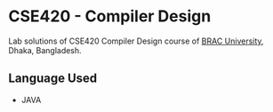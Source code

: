 # CSE420 - Compiler Design

Lab solutions of CSE420 Compiler Design course of [BRAC University,](https://www.bracu.ac.bd/) Dhaka, Bangladesh.

## Language Used
+ JAVA
